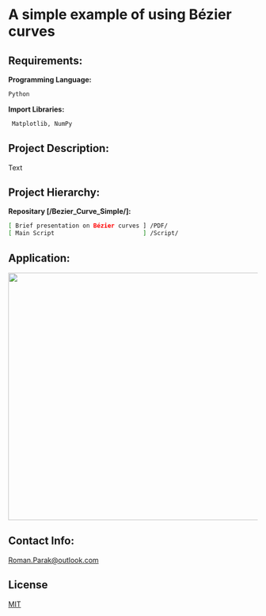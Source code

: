 # A simple example of using Bézier curves

## Requirements:

**Programming Language:**

```bash
Python
```

**Import Libraries:**
```bash
 Matplotlib, NumPy
```

## Project Description:

Text

## Project Hierarchy:

**Repositary [/Bezier_Curve_Simple/]:**
```bash
[ Brief presentation on Bézier curves ] /PDF/
[ Main Script                         ] /Script/
```

## Application:

<p align="center">
<img src="https://github.com/rparak/Bezier_Curve_Simple/blob/main/images/app.png" width="800" height="500">
</p>

## Contact Info:
Roman.Parak@outlook.com

## License
[MIT](https://choosealicense.com/licenses/mit/)
